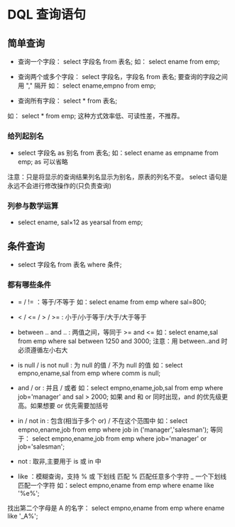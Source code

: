# DQL 查询语句

## 简单查询

- 查询一个字段：
select 字段名 from 表名;
如： select ename from emp;

- 查询两个或多个字段：
select 字段名，字段名 from 表名;
要查询的字段之间用 "," 隔开
如： select ename,empno from emp;

- 查询所有字段：
select * from 表名;

如： select * from emp;
这种方式效率低、可读性差，不推荐。

### 给列起别名

- select 字段名 as 别名 from 表名;
如：select ename as empname from emp;
as 可以省略

注意：只是将显示的查询结果列名显示为别名，原表的列名不变。
select 语句是永远不会进行修改操作的(只负责查询)

### 列参与数学运算

- select ename, sal×12 as yearsal from emp;

## 条件查询

- select 字段名 from 表名 where 条件;

### 都有哪些条件

- = / != ：等于/不等于
如：select ename from emp where sal=800;

- < / <= / > / >= : 小于/小于等于/大于/大于等于
- between .. and .. : 两值之间，等同于 >= and <=
如：select ename,sal from emp where sal between 1250 and 3000;
注意：用 between..and 时必须遵循左小右大

- is null / is not null : 为 null 的值 / 不为 null 的值
如：select empno,ename,sal from emp where comm is null;

- and / or : 并且 / 或者
如：select empno,ename,job,sal from emp where job='manager' and sal > 2000;
如果 and 和 or 同时出现，and 的优先级更高。如果想要 or 优先需要加括号

- in / not in : 包含(相当于多个 or) / 不在这个范围中
如：select empno,ename,job from emp where job in ('manager','salesman');
等同于：
select empno,ename,job from emp where job='manager' or job='salesman';

- not : 取非,主要用于 is 或 in 中
- like ：模糊查询，支持 % 或 下划线 匹配
% 匹配任意多个字符
_ 一个下划线匹配一个字符
如：select empno,ename from emp where ename like '%e%';

找出第二个字母是 A 的名字：
select empno,ename from emp where ename like '_A%';
